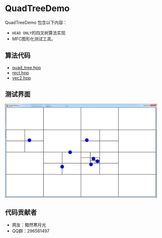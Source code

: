 # QuadTreeDemo

QuadTreeDemo 包含以下内容：
  - `HEAD ONLY`的四叉树算法实现
  - MFC图形化测试工具。

## 算法代码

-   [quad_tree.hpp](quad_tree.hpp)
-   [rect.hpp](rect.hpp)
-   [vec2.hpp](vec2.hpp)

## 测试界面

![图1](res/1.jpg)

## 代码贡献者

-   网友：黯然寒月光
-   QQ群：296561497
